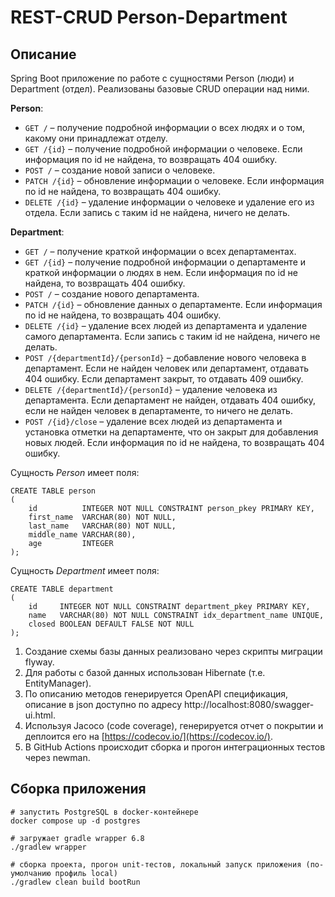 # REST-CRUD Person-Department

## Описание
Spring Boot приложение по работе с сущностями Person (люди) и Department (отдел). Реализованы базовые CRUD операции над ними.
 
**Person**:
* `GET /` – получение подробной информации о всех людях и о том, какому они принадлежат отделу.
* `GET /{id}` – получение подробной информации о человеке. Если информация по id не найдена, то возвращать 404 ошибку.
* `POST /` – создание новой записи о человеке.
* `PATCH /{id}` – обновление информации о человеке. Если информация по id не найдена, то возвращать 404 ошибку.
* `DELETE /{id}` – удаление информации о человеке и удаление его из отдела. Если запись с таким id не найдена, ничего не делать.

**Department**:
* `GET /` – получение краткой информации о всех департаментах.
* `GET /{id}` – получение подробной информации о департаменте и краткой информации о людях в нем. Если информация по id не найдена, то возвращать 404 ошибку.
* `POST /` – создание нового департамента.
* `PATCH /{id}` – обновление данных о департаменте. Если информация по id не найдена, то возвращать 404 ошибку.
* `DELETE /{id}` – удаление всех людей из департамента и удаление самого департамента. Если запись с таким id не найдена, ничего не делать.
* `POST /{departmentId}/{personId}` – добавление нового человека в департамент. Если не найден человек или департамент, отдавать 404 ошибку.
Если департамент закрыт, то отдавать 409 ошибку.
* `DELETE /{departmentId}/{personId}` – удаление человека из департамента. Если департамент не найден, отдавать 404 ошибку, если не найден человек в департаменте, то ничего не делать.
* `POST /{id}/close` – удаление всех людей из департамента и установка отметки на департаменте, что он закрыт для добавления новых людей. Если информация по id не найдена, то возвращать 404 ошибку.

Сущность _Person_ имеет поля:
```postgresql
CREATE TABLE person
(
    id          INTEGER NOT NULL CONSTRAINT person_pkey PRIMARY KEY,
    first_name  VARCHAR(80) NOT NULL,
    last_name   VARCHAR(80) NOT NULL,
    middle_name VARCHAR(80),
    age         INTEGER
);
```

Сущность _Department_ имеет поля:
```postgresql
CREATE TABLE department
(
    id     INTEGER NOT NULL CONSTRAINT department_pkey PRIMARY KEY,
    name   VARCHAR(80) NOT NULL CONSTRAINT idx_department_name UNIQUE,
    closed BOOLEAN DEFAULT FALSE NOT NULL
);
```
1. Создание схемы базы данных реализовано через скрипты миграции flyway.
1. Для работы с базой данных использован Hibernate (т.е. EntityManager).
1. По описанию методов генерируется OpenAPI спецификация, описание в json доступно по адресу http://localhost:8080/swagger-ui.html.
1. Используя Jacoco (code coverage), генерируется отчет о покрытии и деплоится его на [https://codecov.io/](https://codecov.io/).
1. В GitHub Actions происходит сборка и прогон интеграционных тестов через newman. 

## Сборка приложения 
```shell script
# запустить PostgreSQL в docker-контейнере
docker compose up -d postgres

# загружает gradle wrapper 6.8
./gradlew wrapper

# сборка проекта, прогон unit-тестов, локальный запуск приложения (по-умолчанию профиль local)
./gradlew clean build bootRun 
```
